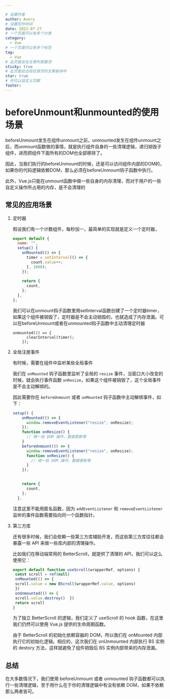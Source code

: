 ```yaml
---

# 设置作者
author: Avery
# 设置写作时间
date: 2022-07-27
# 一个页面可以有多个分类
category:
  - Vue
# 一个页面可以有多个标签
tag:
  - Vue
# 此页面会在文章列表置顶
sticky: true
# 此页面会出现在首页的文章板块中
star: true
# 你可以自定义页脚
footer: 
---
```

# beforeUnmount和unmounted的使用场景

beforeUnmount发生在组件unmount之前，unmounted发生在组件unmount之后，而unmount函数做的事情，就是执行组件自身的一些清理逻辑，递归销毁子组件，进而把组件下面所有的DOM也全部移除了。

因此，当我们执行的beforeUnmount的时候，还是可以访问组件内部的DOM的，如果你的代码逻辑依赖DOM，那么必须在beforeUnmount钩子函数中执行。

此外，Vue.js只能在unmount函数中做一些自身的内存清理，而对于用户的一些自定义操作所占用的内存，是不会清理的

## 常见的应用场景

1. 定时器

   假设我们有一个计数组件，每秒加一，最简单的实现就是定义一个定时器，

   ```js
   export default {
     name: "",
     setup() {
       onMounted(() => {
         timer = setInterval(() => {
           count.value++;
         }, 1000);
       });
       
       return {
         count,
       };
     },
   };
   ```

   我们可以在unmount钩子函数里用setInterval函数创建了一个定时器timer，如果这个组件被销毁了，定时器是不会主动销毁的，也就造成了内存泄漏。可以在beforeUnmount或者在unmounted钩子函数中主动清理定时器

   ```
   unmounted(() => {
         clearInterval(timer);
       });
   ```

2. 全局注册事件

   有时候，需要在组件中监听某些全局事件

   我们在 `onMounted` 钩子函数里监听了全局的 `resize` 事件，当窗口大小改变的时候，就会执行事件函数 `onResize`，如果这个组件被销毁了，这个全局事件是不会主动解绑的。

   因此需要你在 `beforeUnmount` 或者 `unMounted` 钩子函数中主动解绑事件，如下：

   ```js
   setup() {
       onMounted(() => {
         window.removeEventListener("resize", onResize);
       });
       function onResize() {
         // 做一些 DOM 操作，数据更新等
       }
       beforeUnmount(() => {
         window.removeEventListener("resize", onResize);
         function onResize() {
           // 做一些 DOM 操作，数据更新等
         }
       });
   
       
       return {
         count,
       };
     },
   ```

   注意这里不能用匿名函数，因为 `addEventListener` 和 `removeEventListener` 监听的事件函数需要指向同一个函数指针。

3. 第三方库

   还有很多时候，我们会依赖一些第三方库辅助开发，而这些第三方库往往都会暴露一些 API 来做一些库内部的清理操作。

   比如我们在移动端常用的 BetterScroll，就提供了清理的 API，我们可以这么使用它：

   ```js
   export default function useScroll(wrapperRef, options) {  
   	const scroll = ref(null)  
   	onMounted(() => {    
   	scroll.value = new BScroll(wrapperRef.value, options)  
   	})  		
   	onUnmounted(() => {    
   	scroll.value.destroy()  })  
   	return scroll
   }
   ```

   为了独立 BetterScroll 的逻辑，我们定义了 useScroll 的 hook 函数，在这里我们仍然可以使用 Vue.js 提供的生命周期函数。

   由于 BetterScroll 的初始化依赖容器的 DOM，所以我们在 onMounted 内部执行它的初始化逻辑。相应的，这次我们在 onUnmounted 内部执行 BS 实例的 destory 方法，这样就避免了组件销毁后 BS 实例内部带来的内存泄漏。

## 总结

在大多数情况下，我们使用 beforeUnmount 或者 unmounted 钩子函数都可以执行一些清理逻辑，至于用什么在于你的清理逻辑中有没有依赖 DOM，如果不依赖那么两者皆可。
